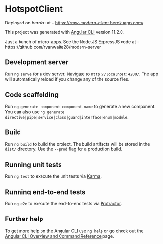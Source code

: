 # HotspotClient

Deployed on heroku at - <a href="https://rmw-modern-client.herokuapp.com/">https://rmw-modern-client.herokuapp.com/</a>

This project was generated with [Angular CLI](https://github.com/angular/angular-cli) version 11.2.0.

Just a bunch of micro-apps. See the Node.JS ExpressJS code at - <a href="https://github.com/ryanwaite28/modern-server">https://github.com/ryanwaite28/modern-server</a>

## Development server

Run `ng serve` for a dev server. Navigate to `http://localhost:4200/`. The app will automatically reload if you change any of the source files.

## Code scaffolding

Run `ng generate component component-name` to generate a new component. You can also use `ng generate directive|pipe|service|class|guard|interface|enum|module`.

## Build

Run `ng build` to build the project. The build artifacts will be stored in the `dist/` directory. Use the `--prod` flag for a production build.

## Running unit tests

Run `ng test` to execute the unit tests via [Karma](https://karma-runner.github.io).

## Running end-to-end tests

Run `ng e2e` to execute the end-to-end tests via [Protractor](http://www.protractortest.org/).

## Further help

To get more help on the Angular CLI use `ng help` or go check out the [Angular CLI Overview and Command Reference](https://angular.io/cli) page.
